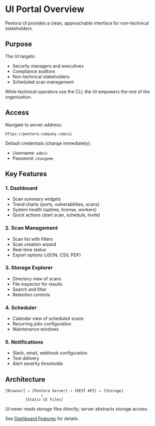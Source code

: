 # UI Portal Overview

Pentora UI provides a clean, approachable interface for non-technical stakeholders.

## Purpose

The UI targets:
- Security managers and executives
- Compliance auditors
- Non-technical stakeholders
- Scheduled scan management

While technical operators use the CLI, the UI empowers the rest of the organization.

## Access

Navigate to server address:
```
https://pentora.company.com/ui
```

Default credentials (change immediately):
- Username: `admin`
- Password: `changeme`

## Key Features

### 1. Dashboard
- Scan summary widgets
- Trend charts (ports, vulnerabilities, scans)
- System health (uptime, license, workers)
- Quick actions (start scan, schedule, invite)

### 2. Scan Management
- Scan list with filters
- Scan creation wizard
- Real-time status
- Export options (JSON, CSV, PDF)

### 3. Storage Explorer
- Directory view of scans
- File inspector for results
- Search and filter
- Retention controls

### 4. Scheduler
- Calendar view of scheduled scans
- Recurring jobs configuration
- Maintenance windows

### 5. Notifications
- Slack, email, webhook configuration
- Test delivery
- Alert severity thresholds

## Architecture

```
[Browser] → [Pentora Server] → [REST API] → [Storage]
                ↓
         [Static UI Files]
```

UI never reads storage files directly; server abstracts storage access.

See [Dashboard Features](/api/ui/dashboard) for details.
